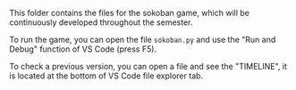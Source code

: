 This folder contains the files for the sokoban game, which will be continuously developed throughout the semester.

To run the game, you can open the file `sokoban.py` and use the "Run and Debug" function of VS Code (press F5).

To check a previous version, you can open a file and see the "TIMELINE", it is located at the bottom of VS Code file explorer tab.